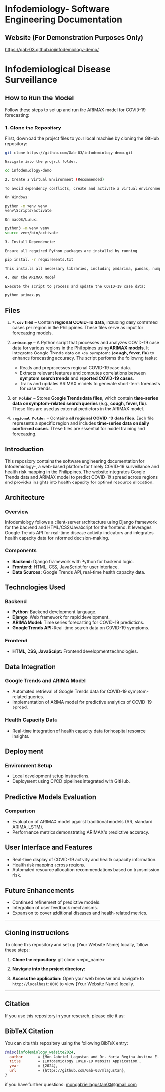 # Infodemiology- Software Engineering Documentation

## Website (For Demonstration Purposes Only)
https://gab-03.github.io/infodemiology-demo/

# Infodemiological Disease Surveillance  

## How to Run the Model  

Follow these steps to set up and run the ARIMAX model for COVID-19 forecasting:  

### 1. Clone the Repository  
First, download the project files to your local machine by cloning the GitHub repository:  

```bash
git clone https://github.com/Gab-03/infodemiology-demo.git

Navigate into the project folder:

cd infodemiology-demo

2. Create a Virtual Environment (Recommended)

To avoid dependency conflicts, create and activate a virtual environment:

On Windows:

python -m venv venv
venv\Scripts\activate

On macOS/Linux:

python3 -m venv venv
source venv/bin/activate

3. Install Dependencies

Ensure all required Python packages are installed by running:

pip install -r requirements.txt

This installs all necessary libraries, including pmdarima, pandas, numpy, and statsmodels, which are used for time-series forecasting.

4. Run the ARIMAX Model

Execute the script to process and update the COVID-19 case data:

python arimax.py

```  

## Files  
1. **`*.csv` files** – Contain **regional COVID-19 data**, including daily confirmed cases per region in the Philippines. These files serve as input for forecasting models.  

2. **`arimax.py`** – A Python script that processes and analyzes COVID-19 case data for various regions in the Philippines using **ARIMAX models**. It integrates Google Trends data on key symptoms (**cough, fever, flu**) to enhance forecasting accuracy. The script performs the following tasks:  
   - Reads and preprocesses regional COVID-19 case data.  
   - Extracts relevant features and computes correlations between **symptom search trends** and **reported COVID-19 cases**.  
   - Trains and updates ARIMAX models to generate short-term forecasts for case trends.  

3. **`GT Folder`** – Stores **Google Trends data files**, which contain **time-series data on symptom-related search queries** (e.g., **cough, fever, flu**). These files are used as external predictors in the ARIMAX model.  

4. **`regional Folder`** – Contains **all regional COVID-19 data files**. Each file represents a specific region and includes **time-series data on daily confirmed cases**. These files are essential for model training and forecasting.  

## Introduction
This repository contains the software engineering documentation for Infodemiology-, a web-based platform for timely COVID-19 surveillance and health risk mapping in the Philippines. The website integrates Google Trends data and ARIMAX model to predict COVID-19 spread across regions and provides insights into health capacity for optimal resource allocation.

## Architecture
### Overview
Infodemiology follows a client-server architecture using Django framework for the backend and HTML/CSS/JavaScript for the frontend. It leverages Google Trends API for real-time disease activity indicators and integrates health capacity data for informed decision-making.

### Components
- **Backend:** Django framework with Python for backend logic.
- **Frontend:** HTML, CSS, JavaScript for user interface.
- **Data Sources:** Google Trends API, real-time health capacity data.


## Technologies Used
### Backend
- **Python:** Backend development language.
- **Django:** Web framework for rapid development.
- **ARIMA Model:** Time series forecasting for COVID-19 predictions.
- **Google Trends API:** Real-time search data on COVID-19 symptoms.

### Frontend
- **HTML, CSS, JavaScript:** Frontend development technologies.

## Data Integration
### Google Trends and ARIMA Model
- Automated retrieval of Google Trends data for COVID-19 symptom-related queries.
- Implementation of ARIMA model for predictive analytics of COVID-19 spread.

### Health Capacity Data
- Real-time integration of health capacity data for hospital resource insights.

## Deployment
### Environment Setup
- Local development setup instructions.
- Deployment using CI/CD pipelines integrated with GitHub.

## Predictive Models Evaluation
### Comparison
- Evaluation of ARIMAX model against traditional models (AR, standard ARIMA, LSTM).
- Performance metrics demonstrating ARIMAX's predictive accuracy.

## User Interface and Features
- Real-time display of COVID-19 activity and health capacity information.
- Health risk mapping across regions.
- Automated resource allocation recommendations based on transmission risk.

## Future Enhancements
- Continued refinement of predictive models.
- Integration of user feedback mechanisms.
- Expansion to cover additional diseases and health-related metrics.

---

## Cloning Instructions
To clone this repository and set up [Your Website Name] locally, follow these steps:

1. **Clone the repository:**
git clone <repo_name>


2. **Navigate into the project directory:**

6. **Access the application:**
Open your web browser and navigate to `http://localhost:8000` to view [Your Website Name] locally.

---

## Citation

If you use this repository in your research, please cite it as:

## BibTeX Citation

You can cite this repository using the following BibTeX entry:

```bibtex
@misc{infodemiology_website2024,
  author       = {Mon Gabriel Lagustan and Dr. Maria Regina Justina E. Estuar},
  title        = {Infodemiology COVID-19 Website Application},
  year         = {2024},
  url          = {https://github.com/Gab-03/mlagustan},
}
```

if you have further questions: mongabriellagustan03@gmail.com


